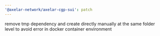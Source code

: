 ```yaml
---
'@axelar-network/axelar-cgp-sui': patch
---
```


remove tmp dependency and create directly manually at the same folder level to avoid error in docker container environment

